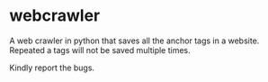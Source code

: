 # webcrawler
A web crawler in python that saves all the anchor tags in a website. Repeated a tags will not be saved multiple times.

Kindly report the bugs.
